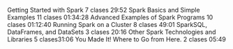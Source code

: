 Getting Started with Spark 7 clases 29:52
Spark Basics and Simple Examples 11 clases 01:34:28
Advanced Examples of Spark Programs 10 clases 01:12:40
Running Spark on a Cluster 8 clases 49:01
SparkSQL, DataFrames, and DataSets 3 clases 20:16
Other Spark Technologies and Libraries 5 clases31:06
You Made It! Where to Go from Here. 2 clases 05:49
